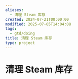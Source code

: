 ```yaml
---
aliases:
  - 清理 Steam 库存
created: 2024-07-21T00:00:00
modified: 2025-07-05T14:04:08
tags:
  - gtd/doing
title: 清理 Steam 库存
type: project
---
```


# 清理 Steam 库存
